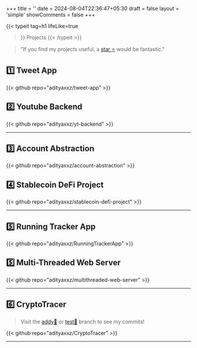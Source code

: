 +++
title = ''
date = 2024-08-04T22:36:47+05:30
draft = false
layout = 'simple'
showComments = false
+++

{{< typeit
  tag=h1
  lifeLike=true
  >}}
Projects
{{< /typeit >}}


> "If you find my projects useful, a [star ⭐](https://github.com/adityaxxz?tab=repositories) would be fantastic."


## 1️⃣ Tweet App

{{< github repo="adityaxxz/tweet-app" >}}


## 2️⃣ Youtube Backend

{{< github repo="adityaxxz/yt-backend" >}}


---

## 3️⃣ Account Abstraction

{{< github repo="adityaxxz/account-abstraction" >}}



## 4️⃣ Stablecoin DeFi Project

{{< github repo="adityaxxz/stablecoin-defi-project" >}}

---

## 5️⃣ Running Tracker App

{{< github repo="adityaxxz/RunningTrackerApp" >}}


## 5️⃣ Multi-Threaded Web Server
{{< github repo="adityaxxz/multithreaded-web-server" >}}

---

## 6️⃣ CryptoTracer

 > Visit the [addy🔗](https://github.com/abhinavjain1110/CryptoTracer/tree/addy) or [test🔗](https://github.com/abhinavjain1110/CryptoTracer/tree/ebd7e7e9a46d4417241805f478d08a34f7c25331) branch to see my commits! 

 {{< github repo="adityaxxz/CryptoTracer" >}}
 <!-- <h4> Description: Implemented a software solution to identify the end receiver of a cryptocurrency transaction. -->

---
